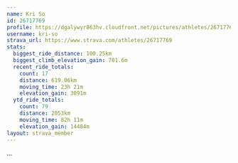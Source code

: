```yaml
---
name: Kri So
id: 26717769
profile: https://dgalywyr863hv.cloudfront.net/pictures/athletes/26717769/7761026/13/large.jpg
username: kri-so
strava_url: https://www.strava.com/athletes/26717769
stats:
  biggest_ride_distance: 100.25km
  biggest_climb_elevation_gain: 701.6m
  recent_ride_totals:
    count: 17
    distance: 619.06km
    moving_time: 23h 21m
    elevation_gain: 3091m
  ytd_ride_totals:
    count: 79
    distance: 2053km
    moving_time: 82h 11m
    elevation_gain: 14484m
layout: strava_member
--- 
```

...
